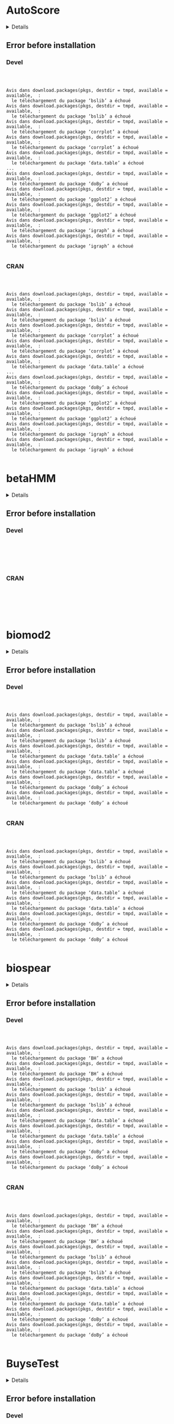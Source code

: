 # AutoScore

<details>

* Version: 
* GitHub: https://github.com/xrobin/pROC
* Source code: NA
* Number of recursive dependencies: 0

</details>

## Error before installation

### Devel

```



Avis dans download.packages(pkgs, destdir = tmpd, available = available,  :
  le téléchargement du package ‘bslib’ a échoué
Avis dans download.packages(pkgs, destdir = tmpd, available = available,  :
  le téléchargement du package ‘bslib’ a échoué
Avis dans download.packages(pkgs, destdir = tmpd, available = available,  :
  le téléchargement du package ‘corrplot’ a échoué
Avis dans download.packages(pkgs, destdir = tmpd, available = available,  :
  le téléchargement du package ‘corrplot’ a échoué
Avis dans download.packages(pkgs, destdir = tmpd, available = available,  :
  le téléchargement du package ‘data.table’ a échoué
...
Avis dans download.packages(pkgs, destdir = tmpd, available = available,  :
  le téléchargement du package ‘doBy’ a échoué
Avis dans download.packages(pkgs, destdir = tmpd, available = available,  :
  le téléchargement du package ‘ggplot2’ a échoué
Avis dans download.packages(pkgs, destdir = tmpd, available = available,  :
  le téléchargement du package ‘ggplot2’ a échoué
Avis dans download.packages(pkgs, destdir = tmpd, available = available,  :
  le téléchargement du package ‘igraph’ a échoué
Avis dans download.packages(pkgs, destdir = tmpd, available = available,  :
  le téléchargement du package ‘igraph’ a échoué


```
### CRAN

```



Avis dans download.packages(pkgs, destdir = tmpd, available = available,  :
  le téléchargement du package ‘bslib’ a échoué
Avis dans download.packages(pkgs, destdir = tmpd, available = available,  :
  le téléchargement du package ‘bslib’ a échoué
Avis dans download.packages(pkgs, destdir = tmpd, available = available,  :
  le téléchargement du package ‘corrplot’ a échoué
Avis dans download.packages(pkgs, destdir = tmpd, available = available,  :
  le téléchargement du package ‘corrplot’ a échoué
Avis dans download.packages(pkgs, destdir = tmpd, available = available,  :
  le téléchargement du package ‘data.table’ a échoué
...
Avis dans download.packages(pkgs, destdir = tmpd, available = available,  :
  le téléchargement du package ‘doBy’ a échoué
Avis dans download.packages(pkgs, destdir = tmpd, available = available,  :
  le téléchargement du package ‘ggplot2’ a échoué
Avis dans download.packages(pkgs, destdir = tmpd, available = available,  :
  le téléchargement du package ‘ggplot2’ a échoué
Avis dans download.packages(pkgs, destdir = tmpd, available = available,  :
  le téléchargement du package ‘igraph’ a échoué
Avis dans download.packages(pkgs, destdir = tmpd, available = available,  :
  le téléchargement du package ‘igraph’ a échoué


```
# betaHMM

<details>

* Version: 
* GitHub: https://github.com/xrobin/pROC
* Source code: NA
* Number of recursive dependencies: 0

</details>

## Error before installation

### Devel

```






```
### CRAN

```






```
# biomod2

<details>

* Version: 
* GitHub: https://github.com/xrobin/pROC
* Source code: NA
* Number of recursive dependencies: 0

</details>

## Error before installation

### Devel

```



Avis dans download.packages(pkgs, destdir = tmpd, available = available,  :
  le téléchargement du package ‘bslib’ a échoué
Avis dans download.packages(pkgs, destdir = tmpd, available = available,  :
  le téléchargement du package ‘bslib’ a échoué
Avis dans download.packages(pkgs, destdir = tmpd, available = available,  :
  le téléchargement du package ‘data.table’ a échoué
Avis dans download.packages(pkgs, destdir = tmpd, available = available,  :
  le téléchargement du package ‘data.table’ a échoué
Avis dans download.packages(pkgs, destdir = tmpd, available = available,  :
  le téléchargement du package ‘doBy’ a échoué
Avis dans download.packages(pkgs, destdir = tmpd, available = available,  :
  le téléchargement du package ‘doBy’ a échoué


```
### CRAN

```



Avis dans download.packages(pkgs, destdir = tmpd, available = available,  :
  le téléchargement du package ‘bslib’ a échoué
Avis dans download.packages(pkgs, destdir = tmpd, available = available,  :
  le téléchargement du package ‘bslib’ a échoué
Avis dans download.packages(pkgs, destdir = tmpd, available = available,  :
  le téléchargement du package ‘data.table’ a échoué
Avis dans download.packages(pkgs, destdir = tmpd, available = available,  :
  le téléchargement du package ‘data.table’ a échoué
Avis dans download.packages(pkgs, destdir = tmpd, available = available,  :
  le téléchargement du package ‘doBy’ a échoué
Avis dans download.packages(pkgs, destdir = tmpd, available = available,  :
  le téléchargement du package ‘doBy’ a échoué


```
# biospear

<details>

* Version: 
* GitHub: https://github.com/xrobin/pROC
* Source code: NA
* Number of recursive dependencies: 0

</details>

## Error before installation

### Devel

```



Avis dans download.packages(pkgs, destdir = tmpd, available = available,  :
  le téléchargement du package ‘BH’ a échoué
Avis dans download.packages(pkgs, destdir = tmpd, available = available,  :
  le téléchargement du package ‘BH’ a échoué
Avis dans download.packages(pkgs, destdir = tmpd, available = available,  :
  le téléchargement du package ‘bslib’ a échoué
Avis dans download.packages(pkgs, destdir = tmpd, available = available,  :
  le téléchargement du package ‘bslib’ a échoué
Avis dans download.packages(pkgs, destdir = tmpd, available = available,  :
  le téléchargement du package ‘data.table’ a échoué
Avis dans download.packages(pkgs, destdir = tmpd, available = available,  :
  le téléchargement du package ‘data.table’ a échoué
Avis dans download.packages(pkgs, destdir = tmpd, available = available,  :
  le téléchargement du package ‘doBy’ a échoué
Avis dans download.packages(pkgs, destdir = tmpd, available = available,  :
  le téléchargement du package ‘doBy’ a échoué


```
### CRAN

```



Avis dans download.packages(pkgs, destdir = tmpd, available = available,  :
  le téléchargement du package ‘BH’ a échoué
Avis dans download.packages(pkgs, destdir = tmpd, available = available,  :
  le téléchargement du package ‘BH’ a échoué
Avis dans download.packages(pkgs, destdir = tmpd, available = available,  :
  le téléchargement du package ‘bslib’ a échoué
Avis dans download.packages(pkgs, destdir = tmpd, available = available,  :
  le téléchargement du package ‘bslib’ a échoué
Avis dans download.packages(pkgs, destdir = tmpd, available = available,  :
  le téléchargement du package ‘data.table’ a échoué
Avis dans download.packages(pkgs, destdir = tmpd, available = available,  :
  le téléchargement du package ‘data.table’ a échoué
Avis dans download.packages(pkgs, destdir = tmpd, available = available,  :
  le téléchargement du package ‘doBy’ a échoué
Avis dans download.packages(pkgs, destdir = tmpd, available = available,  :
  le téléchargement du package ‘doBy’ a échoué


```
# BuyseTest

<details>

* Version: 
* GitHub: https://github.com/xrobin/pROC
* Source code: NA
* Number of recursive dependencies: 0

</details>

## Error before installation

### Devel

```






```
### CRAN

```






```
# caret

<details>

* Version: 
* GitHub: https://github.com/xrobin/pROC
* Source code: NA
* Number of recursive dependencies: 0

</details>

## Error before installation

### Devel

```






```
### CRAN

```






```
# caretSDM

<details>

* Version: 
* GitHub: https://github.com/xrobin/pROC
* Source code: NA
* Number of recursive dependencies: 0

</details>

## Error before installation

### Devel

```






```
### CRAN

```






```
# cassandRa

<details>

* Version: 
* GitHub: https://github.com/xrobin/pROC
* Source code: NA
* Number of recursive dependencies: 0

</details>

## Error before installation

### Devel

```






```
### CRAN

```






```
# catalytic

<details>

* Version: 
* GitHub: https://github.com/xrobin/pROC
* Source code: NA
* Number of recursive dependencies: 0

</details>

## Error before installation

### Devel

```






```
### CRAN

```






```
# celda

<details>

* Version: 
* GitHub: https://github.com/xrobin/pROC
* Source code: NA
* Number of recursive dependencies: 0

</details>

## Error before installation

### Devel

```






```
### CRAN

```






```
# clinpubr

<details>

* Version: 
* GitHub: https://github.com/xrobin/pROC
* Source code: NA
* Number of recursive dependencies: 0

</details>

## Error before installation

### Devel

```






```
### CRAN

```






```
# clintools

<details>

* Version: 
* GitHub: https://github.com/xrobin/pROC
* Source code: NA
* Number of recursive dependencies: 0

</details>

## Error before installation

### Devel

```






```
### CRAN

```






```
# coda4microbiome

<details>

* Version: 
* GitHub: https://github.com/xrobin/pROC
* Source code: NA
* Number of recursive dependencies: 0

</details>

## Error before installation

### Devel

```






```
### CRAN

```






```
# combiroc

<details>

* Version: 
* GitHub: https://github.com/xrobin/pROC
* Source code: NA
* Number of recursive dependencies: 0

</details>

## Error before installation

### Devel

```






```
### CRAN

```






```
# CompMix

<details>

* Version: 
* GitHub: https://github.com/xrobin/pROC
* Source code: NA
* Number of recursive dependencies: 0

</details>

## Error before installation

### Devel

```






```
### CRAN

```






```
# CoOL

<details>

* Version: 
* GitHub: https://github.com/xrobin/pROC
* Source code: NA
* Number of recursive dependencies: 0

</details>

## Error before installation

### Devel

```






```
### CRAN

```






```
# cvms

<details>

* Version: 
* GitHub: https://github.com/xrobin/pROC
* Source code: NA
* Number of recursive dependencies: 0

</details>

## Error before installation

### Devel

```






```
### CRAN

```






```
# CytoProfile

<details>

* Version: 
* GitHub: https://github.com/xrobin/pROC
* Source code: NA
* Number of recursive dependencies: 0

</details>

## Error before installation

### Devel

```






```
### CRAN

```






```
# DataSimilarity

<details>

* Version: 
* GitHub: https://github.com/xrobin/pROC
* Source code: NA
* Number of recursive dependencies: 0

</details>

## Error before installation

### Devel

```






```
### CRAN

```






```
# DeepTarget

<details>

* Version: 
* GitHub: https://github.com/xrobin/pROC
* Source code: NA
* Number of recursive dependencies: 0

</details>

## Error before installation

### Devel

```






```
### CRAN

```






```
# DSAM

<details>

* Version: 
* GitHub: https://github.com/xrobin/pROC
* Source code: NA
* Number of recursive dependencies: 0

</details>

## Error before installation

### Devel

```






```
### CRAN

```






```
# Dtableone

<details>

* Version: 
* GitHub: https://github.com/xrobin/pROC
* Source code: NA
* Number of recursive dependencies: 0

</details>

## Error before installation

### Devel

```






```
### CRAN

```






```
# dtComb

<details>

* Version: 
* GitHub: https://github.com/xrobin/pROC
* Source code: NA
* Number of recursive dependencies: 0

</details>

## Error before installation

### Devel

```






```
### CRAN

```






```
# eclust

<details>

* Version: 
* GitHub: https://github.com/xrobin/pROC
* Source code: NA
* Number of recursive dependencies: 0

</details>

## Error before installation

### Devel

```






```
### CRAN

```






```
# ecpc

<details>

* Version: 
* GitHub: https://github.com/xrobin/pROC
* Source code: NA
* Number of recursive dependencies: 0

</details>

## Error before installation

### Devel

```






```
### CRAN

```






```
# EQUALSTATS

<details>

* Version: 
* GitHub: https://github.com/xrobin/pROC
* Source code: NA
* Number of recursive dependencies: 0

</details>

## Error before installation

### Devel

```






```
### CRAN

```






```
# fairmetrics

<details>

* Version: 
* GitHub: https://github.com/xrobin/pROC
* Source code: NA
* Number of recursive dependencies: 0

</details>

## Error before installation

### Devel

```






```
### CRAN

```






```
# fairness

<details>

* Version: 
* GitHub: https://github.com/xrobin/pROC
* Source code: NA
* Number of recursive dependencies: 0

</details>

## Error before installation

### Devel

```






```
### CRAN

```






```
# fastml

<details>

* Version: 
* GitHub: https://github.com/xrobin/pROC
* Source code: NA
* Number of recursive dependencies: 0

</details>

## Error before installation

### Devel

```






```
### CRAN

```






```
# fgga

<details>

* Version: 
* GitHub: https://github.com/xrobin/pROC
* Source code: NA
* Number of recursive dependencies: 0

</details>

## Error before installation

### Devel

```






```
### CRAN

```






```
# finalfit

<details>

* Version: 
* GitHub: https://github.com/xrobin/pROC
* Source code: NA
* Number of recursive dependencies: 0

</details>

## Error before installation

### Devel

```






```
### CRAN

```






```
# FRESA.CAD

<details>

* Version: 
* GitHub: https://github.com/xrobin/pROC
* Source code: NA
* Number of recursive dependencies: 0

</details>

## Error before installation

### Devel

```






```
### CRAN

```






```
# fscaret

<details>

* Version: 
* GitHub: https://github.com/xrobin/pROC
* Source code: NA
* Number of recursive dependencies: 0

</details>

## Error before installation

### Devel

```






```
### CRAN

```






```
# funkycells

<details>

* Version: 
* GitHub: https://github.com/xrobin/pROC
* Source code: NA
* Number of recursive dependencies: 0

</details>

## Error before installation

### Devel

```






```
### CRAN

```






```
# fuseMLR

<details>

* Version: 
* GitHub: https://github.com/xrobin/pROC
* Source code: NA
* Number of recursive dependencies: 0

</details>

## Error before installation

### Devel

```






```
### CRAN

```






```
# genomicInstability

<details>

* Version: 
* GitHub: https://github.com/xrobin/pROC
* Source code: NA
* Number of recursive dependencies: 0

</details>

## Error before installation

### Devel

```






```
### CRAN

```






```
# glmSparseNet

<details>

* Version: 
* GitHub: https://github.com/xrobin/pROC
* Source code: NA
* Number of recursive dependencies: 0

</details>

## Error before installation

### Devel

```






```
### CRAN

```






```
# glossa

<details>

* Version: 
* GitHub: https://github.com/xrobin/pROC
* Source code: NA
* Number of recursive dependencies: 0

</details>

## Error before installation

### Devel

```






```
### CRAN

```






```
# heimdall

<details>

* Version: 
* GitHub: https://github.com/xrobin/pROC
* Source code: NA
* Number of recursive dependencies: 0

</details>

## Error before installation

### Devel

```






```
### CRAN

```






```
# HetSeq

<details>

* Version: 
* GitHub: https://github.com/xrobin/pROC
* Source code: NA
* Number of recursive dependencies: 0

</details>

## Error before installation

### Devel

```






```
### CRAN

```






```
# Hmsc

<details>

* Version: 
* GitHub: https://github.com/xrobin/pROC
* Source code: NA
* Number of recursive dependencies: 0

</details>

## Error before installation

### Devel

```






```
### CRAN

```






```
# HPiP

<details>

* Version: 
* GitHub: https://github.com/xrobin/pROC
* Source code: NA
* Number of recursive dependencies: 0

</details>

## Error before installation

### Devel

```






```
### CRAN

```






```
# hsstan

<details>

* Version: 
* GitHub: https://github.com/xrobin/pROC
* Source code: NA
* Number of recursive dependencies: 0

</details>

## Error before installation

### Devel

```






```
### CRAN

```






```
# idiolect

<details>

* Version: 
* GitHub: https://github.com/xrobin/pROC
* Source code: NA
* Number of recursive dependencies: 0

</details>

## Error before installation

### Devel

```






```
### CRAN

```






```
# immunaut

<details>

* Version: 
* GitHub: https://github.com/xrobin/pROC
* Source code: NA
* Number of recursive dependencies: 0

</details>

## Error before installation

### Devel

```






```
### CRAN

```






```
# inferCSN

<details>

* Version: 
* GitHub: https://github.com/xrobin/pROC
* Source code: NA
* Number of recursive dependencies: 0

</details>

## Error before installation

### Devel

```






```
### CRAN

```






```
# INSPEcT

<details>

* Version: 
* GitHub: https://github.com/xrobin/pROC
* Source code: NA
* Number of recursive dependencies: 0

</details>

## Error before installation

### Devel

```






```
### CRAN

```






```
# interflex

<details>

* Version: 
* GitHub: https://github.com/xrobin/pROC
* Source code: NA
* Number of recursive dependencies: 0

</details>

## Error before installation

### Devel

```






```
### CRAN

```






```
# jsmodule

<details>

* Version: 
* GitHub: https://github.com/xrobin/pROC
* Source code: NA
* Number of recursive dependencies: 0

</details>

## Error before installation

### Devel

```






```
### CRAN

```






```
# kgraph

<details>

* Version: 
* GitHub: https://github.com/xrobin/pROC
* Source code: NA
* Number of recursive dependencies: 0

</details>

## Error before installation

### Devel

```






```
### CRAN

```






```
# lares

<details>

* Version: 
* GitHub: https://github.com/xrobin/pROC
* Source code: NA
* Number of recursive dependencies: 0

</details>

## Error before installation

### Devel

```






```
### CRAN

```






```
# LEGIT

<details>

* Version: 
* GitHub: https://github.com/xrobin/pROC
* Source code: NA
* Number of recursive dependencies: 0

</details>

## Error before installation

### Devel

```






```
### CRAN

```






```
# lilikoi

<details>

* Version: 
* GitHub: https://github.com/xrobin/pROC
* Source code: NA
* Number of recursive dependencies: 0

</details>

## Error before installation

### Devel

```



Avis dans download.packages(pkgs, destdir = tmpd, available = available,  :
  le téléchargement du package ‘Biostrings’ a échoué
Avis dans download.packages(pkgs, destdir = tmpd, available = available,  :
  le téléchargement du package ‘Biostrings’ a échoué
Avis dans download.packages(pkgs, destdir = tmpd, available = available,  :
  le téléchargement du package ‘org.Hs.eg.db’ a échoué
Avis dans download.packages(pkgs, destdir = tmpd, available = available,  :
  le téléchargement du package ‘org.Hs.eg.db’ a échoué
Avis dans download.packages(pkgs, destdir = tmpd, available = available,  :
  le téléchargement du package ‘stringi’ a échoué
Avis dans download.packages(pkgs, destdir = tmpd, available = available,  :
  le téléchargement du package ‘stringi’ a échoué
Avis dans download.packages(pkgs, destdir = tmpd, available = available,  :
  le téléchargement du package ‘survival’ a échoué
Avis dans download.packages(pkgs, destdir = tmpd, available = available,  :
  le téléchargement du package ‘survival’ a échoué


```
### CRAN

```



Avis dans download.packages(pkgs, destdir = tmpd, available = available,  :
  le téléchargement du package ‘Biostrings’ a échoué
Avis dans download.packages(pkgs, destdir = tmpd, available = available,  :
  le téléchargement du package ‘Biostrings’ a échoué
Avis dans download.packages(pkgs, destdir = tmpd, available = available,  :
  le téléchargement du package ‘org.Hs.eg.db’ a échoué
Avis dans download.packages(pkgs, destdir = tmpd, available = available,  :
  le téléchargement du package ‘org.Hs.eg.db’ a échoué
Avis dans download.packages(pkgs, destdir = tmpd, available = available,  :
  le téléchargement du package ‘stringi’ a échoué
Avis dans download.packages(pkgs, destdir = tmpd, available = available,  :
  le téléchargement du package ‘stringi’ a échoué
Avis dans download.packages(pkgs, destdir = tmpd, available = available,  :
  le téléchargement du package ‘survival’ a échoué
Avis dans download.packages(pkgs, destdir = tmpd, available = available,  :
  le téléchargement du package ‘survival’ a échoué


```
# LogisticEnsembles

<details>

* Version: 
* GitHub: https://github.com/xrobin/pROC
* Source code: NA
* Number of recursive dependencies: 0

</details>

## Error before installation

### Devel

```



Avis dans download.packages(pkgs, destdir = tmpd, available = available,  :
  le téléchargement du package ‘bslib’ a échoué
Avis dans download.packages(pkgs, destdir = tmpd, available = available,  :
  le téléchargement du package ‘bslib’ a échoué
Avis dans download.packages(pkgs, destdir = tmpd, available = available,  :
  le téléchargement du package ‘data.table’ a échoué
Avis dans download.packages(pkgs, destdir = tmpd, available = available,  :
  le téléchargement du package ‘data.table’ a échoué
Avis dans download.packages(pkgs, destdir = tmpd, available = available,  :
  le téléchargement du package ‘doBy’ a échoué
...
Avis dans download.packages(pkgs, destdir = tmpd, available = available,  :
  le téléchargement du package ‘doBy’ a échoué
Avis dans download.packages(pkgs, destdir = tmpd, available = available,  :
  le téléchargement du package ‘ggplot2’ a échoué
Avis dans download.packages(pkgs, destdir = tmpd, available = available,  :
  le téléchargement du package ‘ggplot2’ a échoué
Avis dans download.packages(pkgs, destdir = tmpd, available = available,  :
  le téléchargement du package ‘gt’ a échoué
Avis dans download.packages(pkgs, destdir = tmpd, available = available,  :
  le téléchargement du package ‘gt’ a échoué


```
### CRAN

```



Avis dans download.packages(pkgs, destdir = tmpd, available = available,  :
  le téléchargement du package ‘bslib’ a échoué
Avis dans download.packages(pkgs, destdir = tmpd, available = available,  :
  le téléchargement du package ‘bslib’ a échoué
Avis dans download.packages(pkgs, destdir = tmpd, available = available,  :
  le téléchargement du package ‘data.table’ a échoué
Avis dans download.packages(pkgs, destdir = tmpd, available = available,  :
  le téléchargement du package ‘data.table’ a échoué
Avis dans download.packages(pkgs, destdir = tmpd, available = available,  :
  le téléchargement du package ‘doBy’ a échoué
...
Avis dans download.packages(pkgs, destdir = tmpd, available = available,  :
  le téléchargement du package ‘doBy’ a échoué
Avis dans download.packages(pkgs, destdir = tmpd, available = available,  :
  le téléchargement du package ‘ggplot2’ a échoué
Avis dans download.packages(pkgs, destdir = tmpd, available = available,  :
  le téléchargement du package ‘ggplot2’ a échoué
Avis dans download.packages(pkgs, destdir = tmpd, available = available,  :
  le téléchargement du package ‘gt’ a échoué
Avis dans download.packages(pkgs, destdir = tmpd, available = available,  :
  le téléchargement du package ‘gt’ a échoué


```
# MACP

<details>

* Version: 
* GitHub: https://github.com/xrobin/pROC
* Source code: NA
* Number of recursive dependencies: 0

</details>

## Error before installation

### Devel

```



Avis dans download.packages(pkgs, destdir = tmpd, available = available,  :
  le téléchargement du package ‘data.table’ a échoué
Avis dans download.packages(pkgs, destdir = tmpd, available = available,  :
  le téléchargement du package ‘data.table’ a échoué
Avis dans download.packages(pkgs, destdir = tmpd, available = available,  :
  le téléchargement du package ‘doBy’ a échoué
Avis dans download.packages(pkgs, destdir = tmpd, available = available,  :
  le téléchargement du package ‘doBy’ a échoué


```
### CRAN

```



Avis dans download.packages(pkgs, destdir = tmpd, available = available,  :
  le téléchargement du package ‘data.table’ a échoué
Avis dans download.packages(pkgs, destdir = tmpd, available = available,  :
  le téléchargement du package ‘data.table’ a échoué
Avis dans download.packages(pkgs, destdir = tmpd, available = available,  :
  le téléchargement du package ‘doBy’ a échoué
Avis dans download.packages(pkgs, destdir = tmpd, available = available,  :
  le téléchargement du package ‘doBy’ a échoué


```
# metabolomicsR

<details>

* Version: 
* GitHub: https://github.com/xrobin/pROC
* Source code: NA
* Number of recursive dependencies: 0

</details>

## Error before installation

### Devel

```






```
### CRAN

```






```
# microbiomeMarker

<details>

* Version: 
* GitHub: https://github.com/xrobin/pROC
* Source code: NA
* Number of recursive dependencies: 0

</details>

## Error before installation

### Devel

```






```
### CRAN

```






```
# MiMIR

<details>

* Version: 
* GitHub: https://github.com/xrobin/pROC
* Source code: NA
* Number of recursive dependencies: 0

</details>

## Error before installation

### Devel

```






```
### CRAN

```






```
# MUVR2

<details>

* Version: 0.1.0
* GitHub: https://github.com/MetaboComp/MUVR2
* Source code: https://github.com/cran/MUVR2
* Date/Publication: 2024-09-16 07:50:11 UTC
* Number of recursive dependencies: 97

Run `revdepcheck::revdep_details(, "MUVR2")` for more info

</details>

# nestedcv

<details>

* Version: 
* GitHub: https://github.com/xrobin/pROC
* Source code: NA
* Number of recursive dependencies: 0

</details>

## Error before installation

### Devel

```






```
### CRAN

```






```
# pathwayTMB

<details>

* Version: 
* GitHub: https://github.com/xrobin/pROC
* Source code: NA
* Number of recursive dependencies: 0

</details>

## Error before installation

### Devel

```






```
### CRAN

```






```
# PatientLevelPrediction

<details>

* Version: 
* GitHub: https://github.com/xrobin/pROC
* Source code: NA
* Number of recursive dependencies: 0

</details>

## Error before installation

### Devel

```






```
### CRAN

```






```
# PDATK

<details>

* Version: 
* GitHub: https://github.com/xrobin/pROC
* Source code: NA
* Number of recursive dependencies: 0

</details>

## Error before installation

### Devel

```






```
### CRAN

```






```
# PMAPscore

<details>

* Version: 
* GitHub: https://github.com/xrobin/pROC
* Source code: NA
* Number of recursive dependencies: 0

</details>

## Error before installation

### Devel

```






```
### CRAN

```






```
# preciseTAD

<details>

* Version: 
* GitHub: https://github.com/xrobin/pROC
* Source code: NA
* Number of recursive dependencies: 0

</details>

## Error before installation

### Devel

```






```
### CRAN

```






```
# priorityelasticnet

<details>

* Version: 
* GitHub: https://github.com/xrobin/pROC
* Source code: NA
* Number of recursive dependencies: 0

</details>

## Error before installation

### Devel

```






```
### CRAN

```






```
# qeML

<details>

* Version: 
* GitHub: https://github.com/xrobin/pROC
* Source code: NA
* Number of recursive dependencies: 0

</details>

## Error before installation

### Devel

```






```
### CRAN

```






```
# RAIDS

<details>

* Version: 
* GitHub: https://github.com/xrobin/pROC
* Source code: NA
* Number of recursive dependencies: 0

</details>

## Error before installation

### Devel

```



Avis dans download.packages(pkgs, destdir = tmpd, available = available,  :
  le téléchargement du package ‘BSgenome.Hsapiens.UCSC.hg38’ a échoué
Avis dans download.packages(pkgs, destdir = tmpd, available = available,  :
  le téléchargement du package ‘BSgenome.Hsapiens.UCSC.hg38’ a échoué


```
### CRAN

```



Avis dans download.packages(pkgs, destdir = tmpd, available = available,  :
  le téléchargement du package ‘BSgenome.Hsapiens.UCSC.hg38’ a échoué
Avis dans download.packages(pkgs, destdir = tmpd, available = available,  :
  le téléchargement du package ‘BSgenome.Hsapiens.UCSC.hg38’ a échoué


```
# riskRegression

<details>

* Version: 
* GitHub: https://github.com/xrobin/pROC
* Source code: NA
* Number of recursive dependencies: 0

</details>

## Error before installation

### Devel

```






```
### CRAN

```






```
# S4DM

<details>

* Version: 
* GitHub: https://github.com/xrobin/pROC
* Source code: NA
* Number of recursive dependencies: 0

</details>

## Error before installation

### Devel

```






```
### CRAN

```






```
# scAnnotatR

<details>

* Version: 
* GitHub: https://github.com/xrobin/pROC
* Source code: NA
* Number of recursive dependencies: 0

</details>

## Error before installation

### Devel

```






```
### CRAN

```






```
# sccore

<details>

* Version: 
* GitHub: https://github.com/xrobin/pROC
* Source code: NA
* Number of recursive dependencies: 0

</details>

## Error before installation

### Devel

```






```
### CRAN

```






```
# scds

<details>

* Version: 
* GitHub: https://github.com/xrobin/pROC
* Source code: NA
* Number of recursive dependencies: 0

</details>

## Error before installation

### Devel

```






```
### CRAN

```






```
# SIAMCAT

<details>

* Version: 
* GitHub: https://github.com/xrobin/pROC
* Source code: NA
* Number of recursive dependencies: 0

</details>

## Error before installation

### Devel

```






```
### CRAN

```






```
# signeR

<details>

* Version: 
* GitHub: https://github.com/xrobin/pROC
* Source code: NA
* Number of recursive dependencies: 0

</details>

## Error before installation

### Devel

```



Avis dans download.packages(pkgs, destdir = tmpd, available = available,  :
  le téléchargement du package ‘BSgenome.Hsapiens.UCSC.hg19’ a échoué
Avis dans download.packages(pkgs, destdir = tmpd, available = available,  :
  le téléchargement du package ‘BSgenome.Hsapiens.UCSC.hg19’ a échoué
Avis dans download.packages(pkgs, destdir = tmpd, available = available,  :
  le téléchargement du package ‘BSgenome.Hsapiens.UCSC.hg38’ a échoué
Avis dans download.packages(pkgs, destdir = tmpd, available = available,  :
  le téléchargement du package ‘BSgenome.Hsapiens.UCSC.hg38’ a échoué


```
### CRAN

```



Avis dans download.packages(pkgs, destdir = tmpd, available = available,  :
  le téléchargement du package ‘BSgenome.Hsapiens.UCSC.hg19’ a échoué
Avis dans download.packages(pkgs, destdir = tmpd, available = available,  :
  le téléchargement du package ‘BSgenome.Hsapiens.UCSC.hg19’ a échoué
Avis dans download.packages(pkgs, destdir = tmpd, available = available,  :
  le téléchargement du package ‘BSgenome.Hsapiens.UCSC.hg38’ a échoué
Avis dans download.packages(pkgs, destdir = tmpd, available = available,  :
  le téléchargement du package ‘BSgenome.Hsapiens.UCSC.hg38’ a échoué


```
# smdi

<details>

* Version: 
* GitHub: https://github.com/xrobin/pROC
* Source code: NA
* Number of recursive dependencies: 0

</details>

## Error before installation

### Devel

```






```
### CRAN

```






```
# spatialHeatmap

<details>

* Version: 
* GitHub: https://github.com/xrobin/pROC
* Source code: NA
* Number of recursive dependencies: 0

</details>

## Error before installation

### Devel

```






```
### CRAN

```






```
# sphereML

<details>

* Version: 
* GitHub: https://github.com/xrobin/pROC
* Source code: NA
* Number of recursive dependencies: 0

</details>

## Error before installation

### Devel

```






```
### CRAN

```






```
# statVisual

<details>

* Version: 
* GitHub: https://github.com/xrobin/pROC
* Source code: NA
* Number of recursive dependencies: 0

</details>

## Error before installation

### Devel

```






```
### CRAN

```






```
# TBSignatureProfiler

<details>

* Version: 
* GitHub: https://github.com/xrobin/pROC
* Source code: NA
* Number of recursive dependencies: 0

</details>

## Error before installation

### Devel

```






```
### CRAN

```






```
# TOP

<details>

* Version: 
* GitHub: https://github.com/xrobin/pROC
* Source code: NA
* Number of recursive dependencies: 0

</details>

## Error before installation

### Devel

```



Avis dans download.packages(pkgs, destdir = tmpd, available = available,  :
  le téléchargement du package ‘curatedOvarianData’ a échoué
Avis dans download.packages(pkgs, destdir = tmpd, available = available,  :
  le téléchargement du package ‘curatedOvarianData’ a échoué


```
### CRAN

```



Avis dans download.packages(pkgs, destdir = tmpd, available = available,  :
  le téléchargement du package ‘curatedOvarianData’ a échoué
Avis dans download.packages(pkgs, destdir = tmpd, available = available,  :
  le téléchargement du package ‘curatedOvarianData’ a échoué


```
# transcriptR

<details>

* Version: 
* GitHub: https://github.com/xrobin/pROC
* Source code: NA
* Number of recursive dependencies: 0

</details>

## Error before installation

### Devel

```






```
### CRAN

```






```

